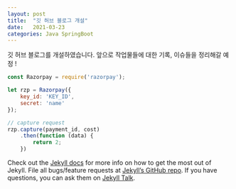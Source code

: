 ```yaml
---
layout: post
title:  "깃 허브 블로그 개설"
date:   2021-03-23
categories: Java SpringBoot
---
```


깃 허브 블로그를 개설하였습니다. 앞으로 작업물들에 대한 기록, 이슈들을 정리해갈 예정 ! 

```javascript
const Razorpay = require('razorpay');

let rzp = Razorpay({
	key_id: 'KEY_ID',
	secret: 'name'
});

// capture request
rzp.capture(payment_id, cost)
	.then(function (data) {
		return 2;
	})
```

Check out the [Jekyll docs][jekyll-docs] for more info on how to get the most out of Jekyll. File all bugs/feature requests at [Jekyll’s GitHub repo][jekyll-gh]. If you have questions, you can ask them on [Jekyll Talk][jekyll-talk].

[jekyll-docs]: https://jekyllrb.com/docs/home
[jekyll-gh]:   https://github.com/jekyll/jekyll
[jekyll-talk]: https://talk.jekyllrb.com/
